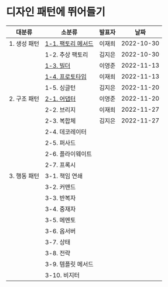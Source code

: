 # 디자인 패턴에 뛰어들기

| 대분류       | 소분류                                                           | 발표자 | 날짜       |
| ------------ | ---------------------------------------------------------------- | ------ | ---------- |
| 1. 생성 패턴 | [1-1. 팩토리 메서드](1.%20생성%20패턴/1-1.%20팩토리%20메서드.md) | 이재희 | 2022-10-30 |
|              | 1-2. 추상 팩토리                                                 | 김지은 | 2022-10-30 |
|              | [1-3. 빌더](1.%20생성%20패턴/1-3.%20빌더.md)                     | 이영준 | 2022-11-13 |
|              | [1-4. 프로토타입](1.%20생성%20패턴/1-4.%20프로토타입.md)         | 이재희 | 2022-11-13 |
|              | 1-5. 싱글턴                                                      | 김지은 | 2022-11-20 |
| 2. 구조 패턴 | [2-1. 어댑터](2.%20구조%20패턴/2-1.%20어댑터.md)                 | 이영준 | 2022-11-20 |
|              | 2-2. 브리지                                                      | 이재희 | 2022-11-27 |
|              | 2-3. 복합체                                                      | 김지은 | 2022-11-27 |
|              | 2-4. 데코레이터                                                  |        |            |
|              | 2-5. 퍼사드                                                      |        |            |
|              | 2-6. 플라이웨이트                                                |        |            |
|              | 2-7. 프록시                                                      |        |            |
| 3. 행동 패턴 | 3-1. 책임 연쇄                                                   |        |            |
|              | 3-2. 커맨드                                                      |        |            |
|              | 3-3. 반복자                                                      |        |            |
|              | 3-4. 중재자                                                      |        |            |
|              | 3-5. 메멘토                                                      |        |            |
|              | 3-6. 옵서버                                                      |        |            |
|              | 3-7. 상태                                                        |        |            |
|              | 3-8. 전략                                                        |        |            |
|              | 3-9. 템플릿 메서드                                               |        |            |
|              | 3-10. 비지터                                                     |        |            |
